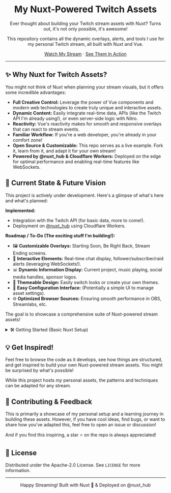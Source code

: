 <div align="center">
  <h1>My Nuxt-Powered Twitch Assets</h1>
  <p>Ever thought about building your Twitch stream assets with Nuxt? Turns out, it's not only possible, it's awesome!</p>
  <p>This repository contains all the dynamic overlays, alerts, and tools I use for my personal Twitch stream, all built with Nuxt and Vue.</p>
  <p>
    <a href="https://dub.sh/hugo-twitch">Watch My Stream</a> ·
    <a href="https://twitch.hrcd.fr">See Them In Action</a>
  </p>
</div>

---

## ✨ Why Nuxt for Twitch Assets?

You might not think of Nuxt when planning your stream visuals, but it offers some incredible advantages:

*   **Full Creative Control:** Leverage the power of Vue components and modern web technologies to create truly unique and interactive assets.
*   **Dynamic Content:** Easily integrate real-time data, APIs (like the Twitch API I'm already using!), or even server-side logic with Nitro.
*   **Reactivity:** Vue's reactivity makes for smooth and responsive overlays that can react to stream events.
*   **Familiar Workflow:** If you're a web developer, you're already in your comfort zone!
*   **Open Source & Customizable:** This repo serves as a live example. Fork it, learn from it, and adapt it for your own stream!
*   **Powered by @nuxt_hub & Cloudflare Workers:** Deployed on the edge for optimal performance and enabling real-time features like WebSockets.

## 🚀 Current State & Future Vision

This project is actively under development. Here's a glimpse of what's here and what's planned:

**Implemented:**
*   Integration with the Twitch API (for basic data, more to come!).
*   Deployment on [@nuxt_hub](https://x.com/nuxt_hub) using Cloudflare Workers.

**Roadmap / To-Do (The exciting stuff I'm building!):**
*   🖼️ **Customizable Overlays:** Starting Soon, Be Right Back, Stream Ending screens.
*   💬 **Interactive Elements:** Real-time chat display, follower/subscriber/raid alerts (leveraging WebSockets!).
*   📊 **Dynamic Information Display:** Current project, music playing, social media handles, sponsor logos.
*   🎨 **Themeable Design:** Easily switch looks or create your own themes.
*   🔧 **Easy Configuration Interface:** (Potentially a simple UI to manage asset settings).
*   🌐 **Optimized Browser Sources:** Ensuring smooth performance in OBS, Streamlabs, etc.

The goal is to showcase a comprehensive suite of Nuxt-powered stream assets!

<details><summary>🛠️ Getting Started (Basic Nuxt Setup)</summary>

This project is a standard Nuxt application.

1.  Clone the repo:
    ```bash
    git clone https://github.com/HugoRCD/twitch-assets.git
    ```
2.  Navigate to the project directory:
    ```bash
    cd twitch-assets
    ```
3.  Install dependencies (using PNPM):
    ```bash
    pnpm install
    ```
4.  Configure your Twitch API credentials and other settings in `.env` (create one from `.env.example` if provided) for the chat you will need to create a special token here (https://twitchtokengenerator.com).
5.  Run the Nuxt development server:
    ```bash
    pnpm dev
    ```
6.  Add the relevant Nuxt routes (e.g., `http://localhost:3000/starting-soon`) as Browser Sources in your streaming software.

</details>

## 💡 Get Inspired!

Feel free to browse the code as it develops, see how things are structured, and get inspired to build your own Nuxt-powered stream assets. You might be surprised by what's possible!

While this project hosts *my* personal assets, the patterns and techniques can be adapted for any stream.

## 🤝 Contributing & Feedback

This is primarily a showcase of my personal setup and a learning journey in building these assets. However, if you have cool ideas, find bugs, or want to share how you've adapted this, feel free to open an issue or discussion!

And if you find this inspiring, a star ⭐ on the repo is always appreciated!

## 📝 License

Distributed under the Apache-2.0 License. See `LICENSE` for more information.

---

<div align="center">
  Happy Streaming! Built with Nuxt 💚 & Deployed on @nuxt_hub
</div>
